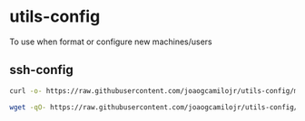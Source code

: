 # utils-config

To use when format or configure new machines/users

## ssh-config

```sh
curl -o- https://raw.githubusercontent.com/joaogcamilojr/utils-config/main/ssh-config.sh | bash
```

```sh
wget -qO- https://raw.githubusercontent.com/joaogcamilojr/utils-config/main/ssh-config.sh | bash
```
